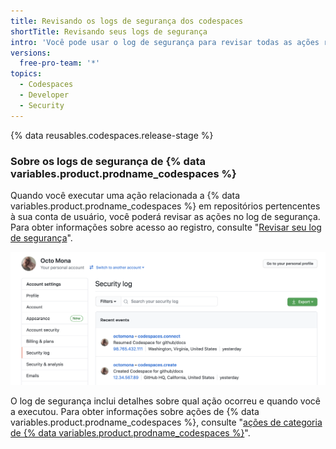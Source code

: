 ```yaml
---
title: Revisando os logs de segurança dos codespaces
shortTitle: Revisando seus logs de segurança
intro: 'Você pode usar o log de segurança para revisar todas as ações relacionadas a {% data variables.product.prodname_codespaces %}.'
versions:
  free-pro-team: '*'
topics:
  - Codespaces
  - Developer
  - Security
---
```


{% data reusables.codespaces.release-stage %}

### Sobre os logs de segurança de {% data variables.product.prodname_codespaces %}

Quando você executar uma ação relacionada a {% data variables.product.prodname_codespaces %} em repositórios pertencentes à sua conta de usuário, você poderá revisar as ações no log de segurança. Para obter informações sobre acesso ao registro, consulte "[Revisar seu log de segurança](/github/authenticating-to-github/reviewing-your-security-log#accessing-your-security-log)".

![log de segurança com informações de codespaces](/assets/images/help/settings/codespaces-audit-log.png)

O log de segurança inclui detalhes sobre qual ação ocorreu e quando você a executou. Para obter informações sobre ações de {% data variables.product.prodname_codespaces %}, consulte "[ações de categoria de {% data variables.product.prodname_codespaces %}](/github/authenticating-to-github/reviewing-your-security-log#codespaces-category-actions)".
